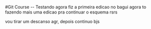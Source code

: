 #Git Course -- Testando
agora fiz a primeira edicao no bagui 
agora to fazendo mais uma edicao pra continuar o esquema rsrs

vou tirar um descanso agr, depois continuo bjs